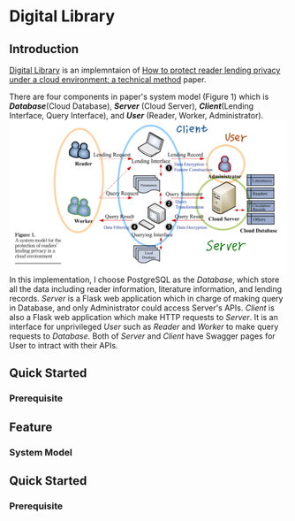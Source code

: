 # Digital Library

## Introduction
[Digital Library](https://github.com/nightmare224/digital-library) is an implemntaion of [How to protect reader lending privacy under a cloud environment: a technical method](https://www.emerald.com/insight/content/doi/10.1108/LHT-07-2020-0178/full/html) paper. 

There are four components in paper's system model (Figure 1) which is _**Database**_(Cloud Database), _**Server**_ (Cloud Server), _**Client**_(Lending Interface, Query Interface), and _**User**_ (Reader, Worker, Administrator). 
<img src="https://github.com/nightmare224/digital-library/blob/master/docs/images/system-model.png" alt="system-model"/>
In this implementation, I choose PostgreSQL as the _Database_, which store all the data including reader information, literature information, and lending records. _Server_ is a Flask web application which in charge of making query in Database, and only Administrator could access Server's APIs. _Client_ is also a Flask web application which make HTTP requests to _Server_. It is an interface for unprivileged _User_ such as _Reader_ and _Worker_ to make query requests to _Database_. Both of _Server_ and _Client_ have Swagger pages for User to intract with their APIs.

## Quick Started
### Prerequisite

## Feature
### System Model



## Quick Started
### Prerequisite
